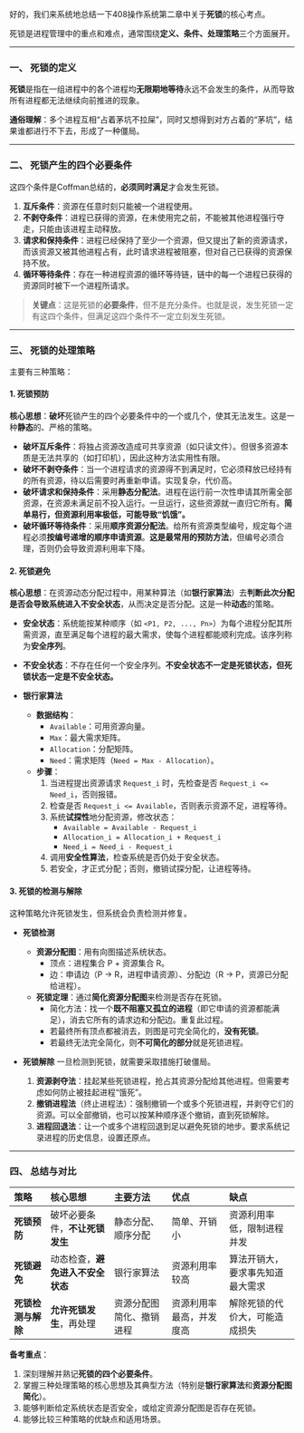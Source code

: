 


好的，我们来系统地总结一下408操作系统第二章中关于**死锁**的核心考点。

死锁是进程管理中的重点和难点，通常围绕**定义、条件、处理策略**三个方面展开。

---

### 一、 死锁的定义

**死锁**是指在一组进程中的各个进程均**无限期地等待**永远不会发生的条件，从而导致所有进程都无法继续向前推进的现象。

**通俗理解**：多个进程互相“占着茅坑不拉屎”，同时又想得到对方占着的“茅坑”，结果谁都进行不下去，形成了一种僵局。

---

### 二、 死锁产生的四个必要条件

这四个条件是Coffman总结的，**必须同时满足**才会发生死锁。

1.  **互斥条件**：资源在任意时刻只能被一个进程使用。
2.  **不剥夺条件**：进程已获得的资源，在未使用完之前，不能被其他进程强行夺走，只能由该进程主动释放。
3.  **请求和保持条件**：进程已经保持了至少一个资源，但又提出了新的资源请求，而该资源又被其他进程占有，此时请求进程被阻塞，但对自己已获得的资源保持不放。
4.  **循环等待条件**：存在一种进程资源的循环等待链，链中的每一个进程已获得的资源同时被下一个进程所请求。

> **关键点**：这是死锁的**必要条件**，但不是充分条件。也就是说，发生死锁一定有这四个条件，但满足这四个条件不一定立刻发生死锁。

---

### 三、 死锁的处理策略

主要有三种策略：

#### 1. 死锁预防

**核心思想**：**破坏**死锁产生的四个必要条件中的一个或几个，使其无法发生。这是一种**静态**的、严格的策略。

*   **破坏互斥条件**：将独占资源改造成可共享资源（如只读文件）。但很多资源本质是无法共享的（如打印机），因此这种方法实用性有限。
*   **破坏不剥夺条件**：当一个进程请求的资源得不到满足时，它必须释放已经持有的所有资源，待以后需要时再重新申请。实现复杂，代价高。
*   **破坏请求和保持条件**：采用**静态分配法**。进程在运行前一次性申请其所需全部资源，在资源未满足前不投入运行。一旦运行，这些资源就一直归它所有。**简单易行，但资源利用率极低，可能导致“饥饿”。**
*   **破坏循环等待条件**：采用**顺序资源分配法**。给所有资源类型编号，规定每个进程必须**按编号递增的顺序申请资源**。**这是最常用的预防方法**，但编号必须合理，否则仍会导致资源利用率下降。

#### 2. 死锁避免

**核心思想**：在资源动态分配过程中，用某种算法（如**银行家算法**）去**判断此次分配是否会导致系统进入不安全状态**，从而决定是否分配。这是一种**动态**的策略。

*   **安全状态**：系统能按某种顺序（如 `<P1, P2, ..., Pn>`）为每个进程分配其所需资源，直至满足每个进程的最大需求，使每个进程都能顺利完成。该序列称为**安全序列**。
*   **不安全状态**：不存在任何一个安全序列。**不安全状态不一定是死锁状态，但死锁状态一定是不安全状态。**

*   **银行家算法**
    *   **数据结构**：
        *   `Available`：可用资源向量。
        *   `Max`：最大需求矩阵。
        *   `Allocation`：分配矩阵。
        *   `Need`：需求矩阵（`Need = Max - Allocation`）。
    *   **步骤**：
        1.  当进程提出资源请求 `Request_i` 时，先检查是否 `Request_i <= Need_i`，否则报错。
        2.  检查是否 `Request_i <= Available`，否则表示资源不足，进程等待。
        3.  系统**试探性**地分配资源，修改状态：
            *   `Available = Available - Request_i`
            *   `Allocation_i = Allocation_i + Request_i`
            *   `Need_i = Need_i - Request_i`
        4.  调用**安全性算法**，检查系统是否仍处于安全状态。
        5.  若安全，才正式分配；否则，撤销试探分配，让进程等待。

#### 3. 死锁的检测与解除

这种策略允许死锁发生，但系统会负责检测并修复。

*   **死锁检测**
    *   **资源分配图**：用有向图描述系统状态。
        *   顶点：进程集合 P + 资源集合 R。
        *   边：申请边（P → R，进程申请资源）、分配边（R → P，资源已分配给进程）。
    *   **死锁定理**：通过**简化资源分配图**来检测是否存在死锁。
        *   简化方法：找一个**既不阻塞又孤立的进程**（即它申请的资源都能满足），消去它所有的请求边和分配边。重复此过程。
        *   若最终所有顶点都被消去，则图是可完全简化的，**没有死锁**。
        *   若最终无法完全简化，则**不可简化的部分**就是死锁进程。

*   **死锁解除**
    一旦检测到死锁，就需要采取措施打破僵局。
    1.  **资源剥夺法**：挂起某些死锁进程，抢占其资源分配给其他进程。但需要考虑如何防止被挂起进程“饿死”。
    2.  **撤销进程法**（终止进程法）：强制撤销一个或多个死锁进程，并剥夺它们的资源。可以全部撤销，也可以按某种顺序逐个撤销，直到死锁解除。
    3.  **进程回退法**：让一个或多个进程回退到足以避免死锁的地步。要求系统记录进程的历史信息，设置还原点。

---

### 四、 总结与对比

| 策略 | 核心思想 | 主要方法 | 优点 | 缺点 |
| :--- | :--- | :--- | :--- | :--- |
| **死锁预防** | 破坏必要条件，**不让死锁发生** | 静态分配、顺序分配 | 简单、开销小 | 资源利用率低，限制进程并发 |
| **死锁避免** | 动态检查，**避免进入不安全状态** | 银行家算法 | 资源利用率较高 | 算法开销大，要求事先知道最大需求 |
| **死锁检测与解除** | **允许死锁发生**，再处理 | 资源分配图简化、撤销进程 | 资源利用率最高，并发度高 | 解除死锁的代价大，可能造成损失 |

**备考重点**：
1.  深刻理解并熟记**死锁的四个必要条件**。
2.  掌握三种处理策略的核心思想及其典型方法（特别是**银行家算法**和**资源分配图简化**）。
3.  能够判断给定系统状态是否安全，或给定资源分配图是否存在死锁。
4.  能够比较三种策略的优缺点和适用场景。
<!--stackedit_data:
eyJoaXN0b3J5IjpbMjA3NzU3Mjc3XX0=
-->
